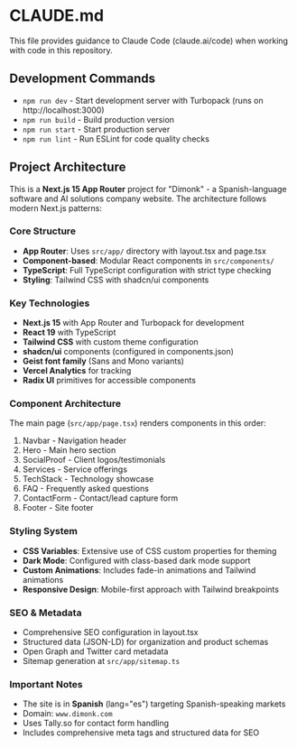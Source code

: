 # CLAUDE.md

This file provides guidance to Claude Code (claude.ai/code) when working with code in this repository.

## Development Commands

- `npm run dev` - Start development server with Turbopack (runs on http://localhost:3000)
- `npm run build` - Build production version
- `npm run start` - Start production server
- `npm run lint` - Run ESLint for code quality checks

## Project Architecture

This is a **Next.js 15 App Router** project for "Dimonk" - a Spanish-language software and AI solutions company website. The architecture follows modern Next.js patterns:

### Core Structure
- **App Router**: Uses `src/app/` directory with layout.tsx and page.tsx
- **Component-based**: Modular React components in `src/components/`
- **TypeScript**: Full TypeScript configuration with strict type checking
- **Styling**: Tailwind CSS with shadcn/ui components

### Key Technologies
- **Next.js 15** with App Router and Turbopack for development
- **React 19** with TypeScript
- **Tailwind CSS** with custom theme configuration
- **shadcn/ui** components (configured in components.json)
- **Geist font family** (Sans and Mono variants)
- **Vercel Analytics** for tracking
- **Radix UI** primitives for accessible components

### Component Architecture
The main page (`src/app/page.tsx`) renders components in this order:
1. Navbar - Navigation header
2. Hero - Main hero section
3. SocialProof - Client logos/testimonials
4. Services - Service offerings
5. TechStack - Technology showcase
6. FAQ - Frequently asked questions
7. ContactForm - Contact/lead capture form
8. Footer - Site footer

### Styling System
- **CSS Variables**: Extensive use of CSS custom properties for theming
- **Dark Mode**: Configured with class-based dark mode support
- **Custom Animations**: Includes fade-in animations and Tailwind animations
- **Responsive Design**: Mobile-first approach with Tailwind breakpoints

### SEO & Metadata
- Comprehensive SEO configuration in layout.tsx
- Structured data (JSON-LD) for organization and product schemas
- Open Graph and Twitter card metadata
- Sitemap generation at `src/app/sitemap.ts`

### Important Notes
- The site is in **Spanish** (lang="es") targeting Spanish-speaking markets
- Domain: `www.dimonk.com`
- Uses Tally.so for contact form handling
- Includes comprehensive meta tags and structured data for SEO